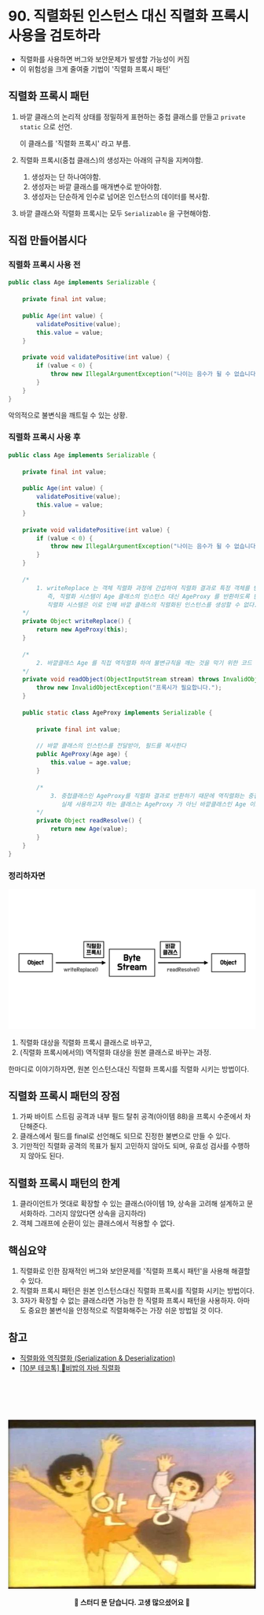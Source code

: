 # 90. 직렬화된 인스턴스 대신 직렬화 프록시 사용을 검토하라

- 직렬화를 사용하면 버그와 보안문제가 발생할 가능성이 커짐
- 이 위험성을 크게 줄여줄 기법이 '직렬화 프록시 패턴'

## 직렬화 프록시 패턴

1. 바깥 클래스의 논리적 상태를 정밀하게 표현하는 중첩 클래스를 만들고 `private static` 으로 선언.

   이 클래스를 '직렬화 프록시' 라고 부름.

2. 직렬화 프록시(중첩 클래스)의 생성자는 아래의 규칙을 지켜야함.

   1. 생성자는 단 하나여야함.
   2. 생성자는 바깥 클래스를 매개변수로 받아야함.
   3. 생성자는 단순하게 인수로 넘어온 인스턴스의 데이터를 복사함.

3. 바깥 클래스와 직렬화 프록시는 모두 `Serializable` 을 구현해야함.

## 직접 만들어봅시다

### 직렬화 프록시 사용 전

```java
public class Age implements Serializable {

    private final int value;

    public Age(int value) {
        validatePositive(value);
        this.value = value;
    }

    private void validatePositive(int value) {
        if (value < 0) {
            throw new IllegalArgumentException("나이는 음수가 될 수 없습니다.");
        }
    }
}
```

악의적으로 불변식을 깨트릴 수 있는 상황.

### 직렬화 프록시 사용 후

```java
public class Age implements Serializable {

    private final int value;

    public Age(int value) {
        validatePositive(value);
        this.value = value;
    }

    private void validatePositive(int value) {
        if (value < 0) {
            throw new IllegalArgumentException("나이는 음수가 될 수 없습니다.");
        }
    }

    /*
        1. writeReplace 는 객체 직렬화 과정에 간섭하여 직렬화 결과로 특정 객체를 반환하게 할 수 있다.
           즉, 직렬화 시스템이 Age 클래스의 인스턴스 대신 AgeProxy 를 반환하도록 한다.
           직렬화 시스템은 이로 인해 바깥 클래스의 직렬화된 인스턴스를 생성할 수 없다.
    */
    private Object writeReplace() {
        return new AgeProxy(this);
    }

    /*
        2. 바깥클래스 Age 를 직접 역직렬화 하여 불변규칙을 깨는 것을 막기 위한 코드
    */
    private void readObject(ObjectInputStream stream) throws InvalidObjectException {
        throw new InvalidObjectException("프록시가 필요합니다.");
    }

    public static class AgeProxy implements Serializable {

        private final int value;

        // 바깥 클래스의 인스턴스를 전달받아, 필드를 복사한다
        public AgeProxy(Age age) {
            this.value = age.value;
        }

        /*
            3. 중첩클래스인 AgeProxy를 직렬화 결과로 반환하기 때문에 역직렬화는 중첩클래스에서 이뤄져야함
               실제 사용하고자 하는 클래스는 AgeProxy 가 아닌 바깥클래스인 Age 이므로 바깥클래스를 반환한다.
        */
        private Object readResolve() {
            return new Age(value);
        }
    }
}
```

### 정리하자면

![](,./../images/90-1.png)

1. 직렬화 대상을 직렬화 프록시 클래스로 바꾸고,
2. (직렬화 프록시에서의) 역직렬화 대상을 원본 클래스로 바꾸는 과정.

한마디로 이야기하자면, 원본 인스턴스대신 직렬화 프록시를 직렬화 시키는 방법이다.

## 직렬화 프록시 패턴의 장점

1. 가짜 바이트 스트림 공격과 내부 필드 탈취 공격(아이템 88)을 프록시 수준에서 차단해준다.
2. 클래스에서 필드를 final로 선언해도 되므로 진정한 불변으로 만들 수 있다.
3. 기만적인 직렬화 공격의 목표가 될지 고민하지 않아도 되며, 유효성 검사를 수행하지 않아도 된다.

## 직렬화 프록시 패턴의 한계

1. 클라이언트가 멋대로 확장할 수 있는 클래스(아이템 19, 상속을 고려해 설계하고 문서화하라. 그러지 않았다면 상속을 금지하라)
2. 객체 그래프에 순환이 있는 클래스에서 적용할 수 없다.

## 핵심요약

1. 직렬화로 인한 잠재적인 버그와 보안문제를 '직렬화 프록시 패턴'을 사용해 해결할 수 있다.
2. 직렬화 프록시 패턴은 원본 인스턴스대신 직렬화 프록시를 직렬화 시키는 방법이다.
3. 3자가 확장할 수 없는 클래스라면 가능한 한 직렬화 프록시 패턴을 사용하자. 아마도 중요한 불변식을 안정적으로 직렬화해주는 가장 쉬운 방법일 것 이다.

## 참고

- [직렬화와 역직렬화 (Serialization & Deserialization)](https://www.youtube.com/watch?v=qrQZOPZmt0w)
- [[10분 테코톡] 🍄비밥의 자바 직렬화](https://www.youtube.com/watch?v=3iypR-1Glm0)

<br/>
<br/>
<br/>
<br/>

![](./images/annyeong.jpeg)

**<center>🚪 스터디 문 닫습니다. 고생 많으셨어요 🤗</center>**
